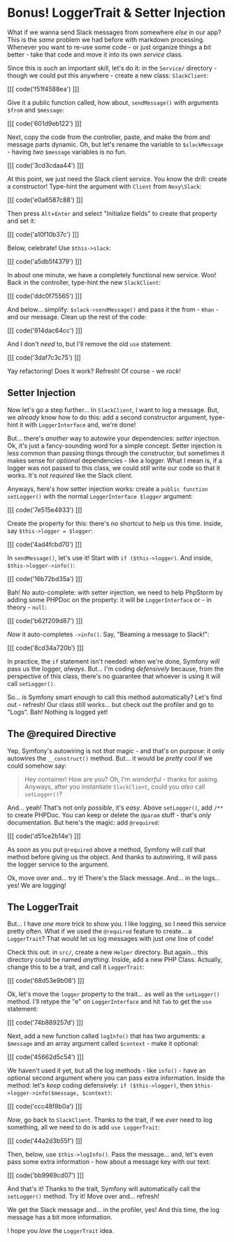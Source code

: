 # Bonus! LoggerTrait & Setter Injection

What if we wanna send Slack messages from somewhere *else* in our app? This is the
*same* problem we had before with markdown processing. Whenever you want to re-use
some code - or just organize things a bit better - take that code and move it into
its own *service* class.

Since this is *such* an important skill, let's do it: in the `Service/` directory -
though we could put this anywhere - create a new class: `SlackClient`:

[[[ code('f51f4588ea') ]]]

Give it a public function called, how about, `sendMessage()` with arguments `$from`
and `$message`:

[[[ code('601d9eb122') ]]]

Next, copy the code from the controller, paste, and make the from and message parts
dynamic. Oh, but let's rename the variable to `$slackMessage` - having *two* `$message`
variables is no fun.

[[[ code('3cd3cdaa44') ]]]

At this point, we just need the Slack client service. You know the drill: create
a constructor! Type-hint the argument with `Client` from `Nexy\Slack`:

[[[ code('e0a6587c88') ]]]

Then press `Alt`+`Enter` and select "Initialize fields" to create that property
and set it:

[[[ code('a10f10b37c') ]]]

Below, celebrate! Use `$this->slack`:

[[[ code('a5db5f4379') ]]]

In about one minute, we have a completely functional new service. Woo! Back in the
controller, type-hint the new `SlackClient`:

[[[ code('ddc0f75565') ]]]

And below... simplify: `$slack->sendMessage()` and pass it the from - `Khan` -
and our message. Clean up the rest of the code:

[[[ code('914dac64cc') ]]]

And I don't *need* to, but I'll remove the old `use` statement:

[[[ code('3daf7c3c75') ]]]

Yay refactoring! Does it work? Refresh! Of course - we *rock*!

## Setter Injection

Now let's go a step further... In `SlackClient`, I want to log a message. But, we
*already* know how to do this: add a second constructor argument, type-hint it
with `LoggerInterface` and, we're done!

But... there's *another* way to autowire your dependencies: *setter* injection.
Ok, it's just a fancy-sounding word for a simple concept. Setter injection is
less common than passing things through the constructor, but sometimes it makes
sense for *optional* dependencies - like a logger. What I mean is, if a logger
was not passed to this class, we could *still* write our code so that it works.
It's not *required* like the Slack client.

Anyways, here's how setter injection works: create a `public function setLogger()`
with the normal `LoggerInterface $logger` argument:

[[[ code('7e515e4933') ]]]

Create the property for this: there's no shortcut to help us this time. Inside,
say `$this->logger = $logger`:

[[[ code('4ad4fcbd70') ]]]

In `sendMessage()`, let's use it! Start with `if ($this->logger)`. And inside,
`$this->logger->info()`:

[[[ code('16b72bd35a') ]]]

Bah! No auto-complete: with setter injection, we need to help PhpStorm by adding
some PHPDoc on the property: it will be `LoggerInterface` or - in theory - `null`:

[[[ code('b62f209d87') ]]]

*Now* it auto-completes `->info()`. Say, "Beaming a message to Slack!":

[[[ code('8cd34a720b') ]]]

In practice, the `if` statement isn't needed: when we're done, Symfony *will*
pass us the logger, *always*. But... I'm coding *defensively* because, from the
perspective of this class, there's no guarantee that whoever is using it will call
`setLogger()`.

So... is Symfony smart enough to call this method automatically? Let's find out -
refresh! Our class still works... but check out the profiler and go to "Logs". Bah!
Nothing is logged yet!

## The @required Directive

Yep, Symfony's autowiring is not *that* magic - and that's on purpose: it only
autowires the `__construct()` method. But... it would be *pretty* cool if we could
somehow say:

> Hey container! How are you? Oh, I'm *wonderful* - thanks for asking. Anyways, after
> you instantiate `SlackClient`, could you *also* call `setLogger()`?

And... yeah! That's not only *possible*, it's *easy*. Above `setLogger()`, add
`/**` to create PHPDoc. You can keep or delete the `@param` stuff - that's *only*
documentation. But here's the magic: add `@required`:

[[[ code('d51ce2b14e') ]]]

As *soon* as you put `@required` above a method, Symfony will *call* that method
before giving us the object. And thanks to autowiring, it will pass the logger
service to the argument.

Ok, move over and... try it! There's the Slack message. And... in the logs...
yes! We are logging!

## The LoggerTrait

But... I have *one* more trick to show you. I like logging, so I need this service
pretty often. What if we used the `@required` feature to create... a `LoggerTrait`?
That would let us log messages with just *one* line of code!

Check this out: in `src/`, create a new `Helper` directory. But again... this directory
could be named *anything*. Inside, add a new PHP Class. Actually, change this to
be a trait, and call it `LoggerTrait`:

[[[ code('68d53e9b08') ]]]

Ok, let's move the `logger` property to the trait... as well as the `setLogger()`
method. I'll retype the "e" on `LoggerInterface` and hit `Tab` to get the `use` statement:

[[[ code('74b889257d') ]]]

Next, add a new function called `logInfo()` that has two arguments: a `$message`
and an array argument called `$context` - make it optional:

[[[ code('45662d5c54') ]]]

We haven't used it yet, but all the log methods - like `info()` - have an optional
second argument where you can pass extra information. Inside the method: let's *keep*
coding defensively: `if ($this->logger)`, then `$this->logger->info($message, $context)`:

[[[ code('ccc48f8b0a') ]]]

*Now*, go back to `SlackClient`. Thanks to the trait, if we *ever* need to log
something, all we need to do is add `use LoggerTrait`:

[[[ code('44a2d3b55f') ]]]

Then, below, use `$this->logInfo()`. Pass the message... and, let's even pass some
extra information - how about a message key with our text:

[[[ code('bb9969cd07') ]]]

And that's it! Thanks to the trait, Symfony will automatically call the `setLogger()`
method. Try it! Move over and... refresh!

We get the Slack message and... in the profiler, yes! And this time, the log message
has a bit more information.

I hope you *love* the `LoggerTrait` idea.
